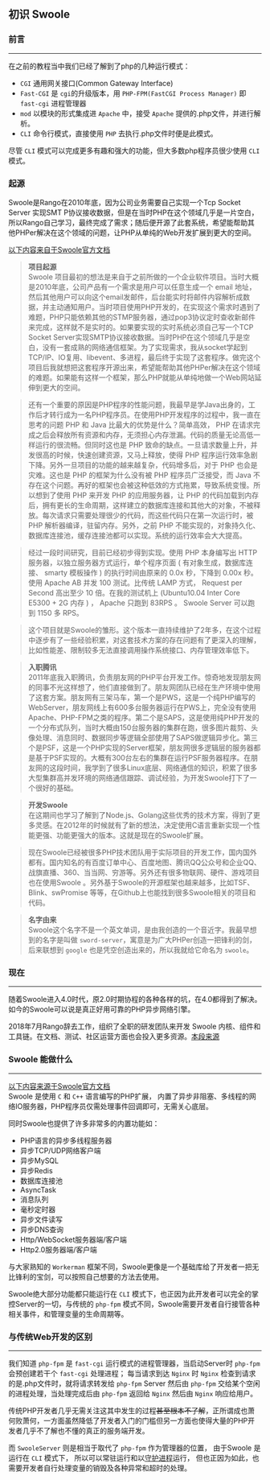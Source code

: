 ## 初识 Swoole

### 前言
------------

在之前的教程当中我们已经了解到了php的几种运行模式：

- `CGI`   通用网关接口(Common Gateway Interface)
- `Fast-CGI` 是 `cgi`的升级版本，用 `PHP-FPM(FastCGI Process Manager)` 即 `fast-cgi` 进程管理器
- `mod` 以模块的形式集成进 `Apache` 中，接受 `Apache` 提供的.php文件，并进行解析。
- `CLI` 命令行模式，直接使用 `PHP` 去执行.php文件时便是此模式。

尽管 `CLI` 模式可以完成更多有趣和强大的功能，但大多数php程序员很少使用 `CLI` 模式。

### 起源

Swoole是Rango在2010年底，因为公司业务需要自己实现一个Tcp Socket Server 实现SMT
P协议接收数据，但是在当时PHP在这个领域几乎是一片空白，所以Rango自己学习，最终完成了需求；随后便开源了此套系统，希望能帮助其他PHPer解决在这个领域的问题，让PHP从单纯的Web开发扩展到更大的空间。


[以下内容来自于Swoole官方文档](https://wiki.swoole.com/wiki/page/p-originate.html)

>**项目起源**  
Swoole 项目最初的想法是来自于之前所做的一个企业软件项目。当时大概是2010年底，公司产品有一个需求是用户可以任意生成一个 email 地址，然后其他用户可以向这个email发邮件，后台能实时将邮件内容解析成数据，并主动通知用户。当时项目使用PHP开发的，在实现这个需求时遇到了难题，PHP只能依赖其他的STMP服务器，通过pop3协议定时查收新邮件来完成，这样就不是实时的。如果要实现的实时系统必须自己写一个TCP Socket Server实现SMTP协议接收数据。当时PHP在这个领域几乎是空白，没有一套成熟的网络通信框架。为了实现需求，我从socket学起到TCP/IP、IO复用、libevent、多进程，最后终于实现了这套程序。做完这个项目后我就想把这套程序开源出来，希望能帮助其他PHPer解决在这个领域的难题。如果能有这样一个框架，那么PHP就能从单纯地做一个Web网站延伸到更大的空间。

>还有一个重要的原因是PHP程序的性能问题，我最早是学Java出身的，工作后才转行成为一名PHP程序员。在使用PHP开发程序的过程中，我一直在思考的问题 PHP 和 Java 比最大的优势是什么？简单高效， PHP 在请求完成之后会释放所有资源和内存，无须担心内存泄漏。代码的质量无论高低一样运行的很流畅。但同时这也是 PHP 致命的缺点。一旦请求数量上升，并发很高的时候，快速创建资源，又马上释放，使得 PHP 程序运行效率急剧下降。另外一旦项目的功能的越来越复杂，代码增多后，对于 PHP 也会是灾难。这也是 PHP 的框架为什么没有被 PHP 程序员广泛接受，而 Java 不存在这个问题。再好的框架也会被这种低效的方式拖累，导致系统变慢。所以想到了使用 PHP 来开发 PHP 的应用服务器，让 PHP 的代码加载到内存后，拥有更长的生命周期，这样建立的数据库连接和其他大的对象，不被释放。每次请求只需要处理很少的代码，而这些代码只在第一次运行时，被 PHP 解析器编译，驻留内存。另外，之前 PHP 不能实现的，对象持久化、数据库连接池，缓存连接池都可以实现。系统的运行效率会大大提高。

>经过一段时间研究，目前已经初步得到实现。使用 PHP 本身编写出 HTTP 服务器，以独立服务器方式运行，单个程序页面 ( 有对象生成，数据库连接、 smarty 模板操作 ) 的执行时间由原来的 0.0x 秒，下降到 0.00x 秒。使用 Apache AB 并发 100 测试。比传统 LAMP 方式， Request per Second 高出至少 10 倍。在我的测试机上 (Ubuntu10.04 Inter Core E5300 + 2G 内存 ) ， Apache 只跑到 83RPS 。 Swoole Server 可以跑到 1150 多 RPS。

>这个项目就是Swoole的雏形。这个版本一直持续维护了2年多，在这个过程中逐步有了一些经验积累，对这套技术方案的存在问题有了更深入的理解，比如性能差、限制较多无法直接调用操作系统接口、内存管理效率低下。

>**入职腾讯**  
2011年底我入职腾讯，负责朋友网的PHP平台开发工作。惊奇地发现朋友网的同事不光这样想了，他们直接做到了。朋友网团队已经在生产环境中使用了这套方案。朋友网有三架马车，第一个是PWS，这是一个纯PHP编写的WebServer，朋友网线上有600多台服务器运行在PWS上，完全没有使用Apache、PHP-FPM之类的程序。第二个是SAPS，这是使用纯PHP开发的一个分布式队列，当时大概由150台服务器的集群在跑，很多图片裁剪、头像处理、消息同时、数据同步等逻辑全部使用了SAPS做逻辑异步化。第三个是PSF，这是一个PHP实现的Server框架，朋友网很多逻辑层的服务器都是基于PSF实现的。大概有300台左右的集群在运行PSF服务器程序。在朋友网的这段时间，我学到了很多Linux底层、网络通信的知识，积累了很多大型集群高并发环境的网络通信跟踪、调试经验，为开发Swoole打下了一个很好的基础。

>**开发Swoole**  
在这期间也学习了解到了Node.js、Golang这些优秀的技术方案，得到了更多灵感。在2012年的时候就有了新的想法，决定使用C语言重新实现一个性能更强、功能更强大的版本。这就是现在的Swoole扩展。

>现在Swoole已经被很多PHP技术团队用于实际项目的开发工作，国内国外都有。国内知名的有百度订单中心、百度地图、腾讯QQ公众号和企业QQ、战旗直播、360、当当网、穷游等。另外还有很多物联网、硬件、游戏项目也在使用Swoole 。另外基于Swoole的开源框架也越来越多，比如TSF、Blink、swPromise 等等，在Github上也能找到很多Swoole相关的项目和代码。

>**名字由来**  
Swoole这个名字不是一个英文单词，是由我创造的一个音近字。我最早想到的名字是叫做 `sword-server`，寓意是为广大PHPer创造一把锋利的剑，后来联想到 `google` 也是凭空创造出来的，所以我就给它命名为 `swoole`。

### 现在
------------

随着Swoole进入4.0时代，原2.0时期协程的各种各样的坑，在4.0都得到了解决。
如今的Swoole可以说是真正好用可靠的PHP异步网络引擎。

2018年7月Rango辞去工作，组织了全职的研发团队来开发 Swoole 内核、组件和工具链。在文档、测试、社区运营方面也会投入更多资源。[本段来源](https://www.zhihu.com/question/278846763/answer/474698076)

### Swoole 能做什么
------

[以下内容来源于Swoole官方文档](https://wiki.swoole.com/)  
Swoole 是使用 `C` 和 `C++` 语言编写的PHP扩展， 内置了异步非阻塞、多线程的网络IO服务器，PHP程序员仅需处理事件回调即可，无需关心底层。

同时Swoole也提供了许多非常多的内置功能如：
- PHP语言的异步多线程服务器
- 异步TCP/UDP网络客户端
- 异步MySQL
- 异步Redis
- 数据库连接池
- AsyncTask
- 消息队列
- 毫秒定时器
- 异步文件读写
- 异步DNS查询
- Http/WebSocket服务器端/客户端
- Http2.0服务器端/客户端

与大家熟知的 `Workerman` 框架不同，Swoole更像是一个基础库给了开发者一把无比锋利的宝剑，可以按照自己想要的方法去使用。

Swoole绝大部分功能都只能运行在 `CLI` 模式下，也正因为此开发者可以完全的掌控Server的一切，与传统的 `php-fpm` 模式不同，Swoole需要开发者自行接管各种相关事件，和管理变量的生命周期等。

### 与传统Web开发的区别
-------

我们知道 `php-fpm` 是 `fast-cgi` 运行模式的进程管理器，当启动Server时 `php-fpm` 会预创建若干个 `fast-cgi` 处理进程；
每当请求到达 `Nginx` 时 `Nginx` 检查到请求的是.php文件时，就将请求转发给 `php-fpm` Server 然后由 `php-fpm` 交给某个空闲的进程处理，当处理完成后由 `php-fpm` 返回给 `Nginx` 然后由 `Nginx` 响应给用户。

传统PHP开发者几乎无需关注这其中发生的过程~~甚至根本不了解~~，正所谓成也萧何败萧何，一方面虽然降低了开发者入门的门槛但另一方面也使得大量的PHP开发者几乎不了解也不懂的真正的服务端开发。

而 `SwooleServer` 则是相当于取代了 `php-fpm` 作为管理器的位置， 由于Swoole 是运行在 `CLI` 模式下， 所以可以常驻运行和以[守护进程](https://baike.baidu.com/item/%E5%AE%88%E6%8A%A4%E8%BF%9B%E7%A8%8B/966835?fr=aladdin)运行， 但也正因为如此，也需要开发者自行处理变量的销毁及各种异常和超时的处理。
